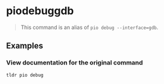 # piodebuggdb

> This command is an alias of `pio debug --interface=gdb`.

## Examples

### View documentation for the original command

```bash
tldr pio debug
```

